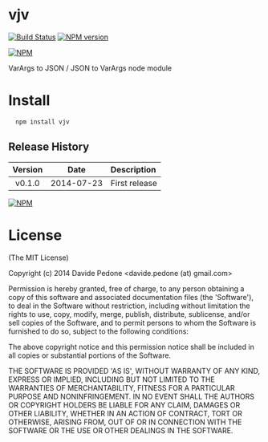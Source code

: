vjv
===

[![Build Status](https://travis-ci.org/davidepedone/vjv.svg?branch=master)](http://travis-ci.org/tcs-de/nodecache)
[![NPM version](https://badge.fury.io/js/vjv.svg)](http://badge.fury.io/js/vjv)


[![NPM](https://nodei.co/npm/vjv.png?downloads=true&stars=true)](https://nodei.co/npm/vjv/)

VarArgs to JSON / JSON to VarArgs node module

# Install

```bash
  npm install vjv
```

## Release History
|Version|Date|Description|
|:--:|:--:|:--|
|v0.1.0|2014-07-23|First release|

[![NPM](https://nodei.co/npm-dl/node-cache.png?months=6)](https://nodei.co/npm/node-cache/)

# License 

(The MIT License)

Copyright (c) 2014 Davide Pedone &lt;davide.pedone (at) gmail.com&gt;

Permission is hereby granted, free of charge, to any person obtaining
a copy of this software and associated documentation files (the
'Software'), to deal in the Software without restriction, including
without limitation the rights to use, copy, modify, merge, publish,
distribute, sublicense, and/or sell copies of the Software, and to
permit persons to whom the Software is furnished to do so, subject to
the following conditions:

The above copyright notice and this permission notice shall be
included in all copies or substantial portions of the Software.

THE SOFTWARE IS PROVIDED 'AS IS', WITHOUT WARRANTY OF ANY KIND,
EXPRESS OR IMPLIED, INCLUDING BUT NOT LIMITED TO THE WARRANTIES OF
MERCHANTABILITY, FITNESS FOR A PARTICULAR PURPOSE AND NONINFRINGEMENT.
IN NO EVENT SHALL THE AUTHORS OR COPYRIGHT HOLDERS BE LIABLE FOR ANY
CLAIM, DAMAGES OR OTHER LIABILITY, WHETHER IN AN ACTION OF CONTRACT,
TORT OR OTHERWISE, ARISING FROM, OUT OF OR IN CONNECTION WITH THE
SOFTWARE OR THE USE OR OTHER DEALINGS IN THE SOFTWARE.